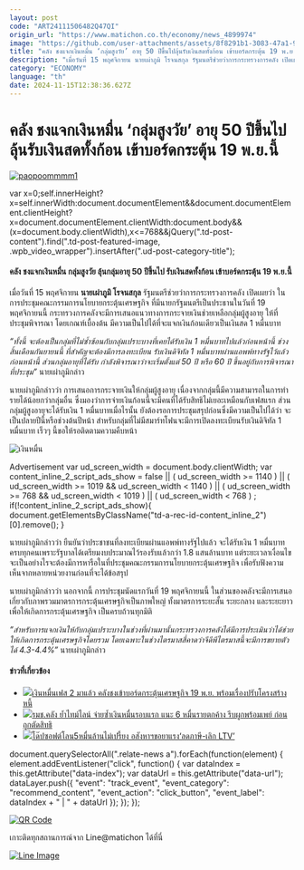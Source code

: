 ```yaml
---
layout: post
code: "ART24111506482Q47QI"
origin_url: "https://www.matichon.co.th/economy/news_4899974"
image: "https://github.com/user-attachments/assets/8f8291b1-3083-47a1-980c-05f26b8f5ff5"
title: "คลัง ชงแจกเงินหมื่น ‘กลุ่มสูงวัย’ อายุ 50 ปีขึ้นไปลุ้นรับเงินสดทั้งก้อน เข้าบอร์ดกระตุ้น 19 พ.ย.นี้"
description: "เมื่อวันที่ 15 พฤศจิกายน นายเผ่าภูมิ โรจนสกุล รัฐมนตรีช่วยว่าการกระทรวงการคลัง เปิดเผยว่า ในการประชุมคณะกรรมการนโยบายกระตุ้นเศรษฐกิจ"
category: "ECONOMY"
language: "th"
date: 2024-11-15T12:38:36.627Z
---
```


# คลัง ชงแจกเงินหมื่น ‘กลุ่มสูงวัย’ อายุ 50 ปีขึ้นไปลุ้นรับเงินสดทั้งก้อน เข้าบอร์ดกระตุ้น 19 พ.ย.นี้

[![](https://www.matichon.co.th/wp-content/uploads/2024/11/paopoommmm1.jpg "paopoommmm1")](https://www.matichon.co.th/wp-content/uploads/2024/11/paopoommmm1.jpg)

var x=0;self.innerHeight?x=self.innerWidth:document.documentElement&&document.documentElement.clientHeight?x=document.documentElement.clientWidth:document.body&&(x=document.body.clientWidth),x<=768&&jQuery(".td-post-content").find(".td-post-featured-image, .wpb\_video\_wrapper").insertAfter(".ud-post-category-title");

#### **คลัง ชงแจกเงินหมื่น กลุ่มสูงวัย ลุ้นกลุ่มอายุ 50 ปีขึ้นไป รับเงินสดทั้งก้อน เข้าบอร์ดกระตุ้น 19 พ.ย.นี้**

เมื่อวันที่ 15 พฤศจิกายน **นายเผ่าภูมิ โรจนสกุล** รัฐมนตรีช่วยว่าการกระทรวงการคลัง เปิดเผยว่า ในการประชุมคณะกรรมการนโยบายกระตุ้นเศรษฐกิจ ที่มีนายกรัฐมนตรีเป็นประธานในวันที่ 19 พฤศจิกายนนี้ กระทรวงการคลังจะมีการเสนอแนวทางการกระจายเงินช่วยเหลือกลุ่มผู้สูงอายุ ให้ที่ประชุมพิจารณา โดยเกณฑ์เบื้องต้น มีความเป็นไปได้ที่จะแจกเงินก้อนเดียวเป็นเงินสด 1 หมื่นบาท

_“ทั้งนี้ จะต้องเป็นกลุ่มที่ไม่ซ้ำซ้อนกับกลุ่มเปราะบางที่เคยได้รับเงิน 1 หมื่นบาทไปแล้วก่อนหน้านี้ ช่วงสิ้นเดือนกันยายนนี้ ที่สำคัญจะต้องมีการลงทะเบียน รับเงินดิจิทัล 1 หมื่นบาทผ่านแอพพ์ทางรัฐไว้แล้วก่อนหน้านี้ ส่วนกลุ่มอายุที่ได้รับ กำลังพิจารณาว่าจะเริ่มตั้งแต่ 50 ปี หรือ 60 ปี ขึ้นอยู่กับการพิจารณาที่ประชุม”_ นายเผ่าภูมิกล่าว

นายเผ่าภูมิกล่าวว่า การเสนอการกระจายเงินให้กลุ่มผู้สูงอายุ เนื่องจากกลุ่มนี้มีความสามารถในการทำรายได้น้อยกว่ากลุ่มอื่น ซึ่งมองว่าการจ่ายเงินก้อนนี้จะมีคนที่ได้รับสิทธิไม่เยอะเหมือนกับเฟสแรก ส่วนกลุ่มผู้สูงอายุจะได้รับเงิน 1 หมื่นบาทเมื่อไรนั้น ยังต้องรอการประชุมสรุปก่อนซึ่งมีความเป็นไปได้ว่า จะเป็นปลายปีนี้หรือช่วงต้นปีหน้า สำหรับกลุ่มที่ไม่มีสมาร์ทโฟนจะมีการเปิดลงทะเบียนรับเงินดิจิทัล 1 หมื่นบาท เร็วๆ นี้ขอให้รอติดตามความคืบหน้า

![เงินหมื่น](https://www.matichon.co.th/wp-content/uploads/2024/11/873188_0.jpg)

Advertisement var ud\_screen\_width = document.body.clientWidth; var content\_inline\_2\_script\_ads\_show = false || ( ud\_screen\_width >= 1140 ) || ( ud\_screen\_width >= 1019 && ud\_screen\_width < 1140 ) || ( ud\_screen\_width >= 768 && ud\_screen\_width < 1019 ) || ( ud\_screen\_width < 768 ) ; if(!content\_inline\_2\_script\_ads\_show){ document.getElementsByClassName("td-a-rec-id-content\_inline\_2")\[0\].remove(); }

นายเผ่าภูมิกล่าวว่า ยืนยันว่าประชาชนที่ลงทะเบียนผ่านแอพพ์ทางรัฐไปแล้ว จะได้รับเงิน 1 หมื่นบาทครบทุกคนเพราะรัฐบาลได้เตรียมงบประมาณไว้รองรับแล้วกว่า 1.8 แสนล้านบาท แต่ระยะเวลาเงื่อนไขจะเป็นอย่างไรจะต้องมีการหารือในที่ประชุมคณะกรรมการนโยบายกระตุ้นเศรษฐกิจ เพื่อรับฟังความเห็นจากหลายหน่วยงานก่อนที่จะได้ข้อสรุป

นายเผ่าภูมิกล่าวว่า นอกจากนี้ การประชุมนัดแรกวันที่ 19 พฤศจิกายนนี้ ในส่วนของคลังจะมีการเสนอเกี่ยวกับภาพรวมมาตรการกระตุ้นเศรษฐกิจเป็นภาพใหญ่ ทั้งมาตรการระยะสั้น ระยะกลาง และระยะยาวเพื่อให้เกิดการกระตุ้นเศรษฐกิจ เป็นครบถ้วนทุกมิติ

_“สำหรับการแจกเงินให้กับกลุ่มเปราะบางในช่วงที่ผ่านมานั้นกระทรวงการคลังได้มีการประเมินว่าได้ช่วยให้เกิดการกระตุ้นเศรษฐกิจโดยรวม โดยเฉพาะในช่วงไตรมาสสี่คาดว่าจีดีพีไตรมาสนี้จะมีการขยายตัวได้ 4.3-4.4%”_ นายเผ่าภูมิกล่าว

#### ข่าวที่เกี่ยวข้อง

*   [![](https://www.matichon.co.th/wp-content/uploads/2024/11/113-2.jpg)เงินหมื่นเฟส 2 มาแล้ว คลังชงเข้าบอร์ดกระตุ้นเศรษฐกิจ 19 พ.ย. พร้อมเรื่องปรับโครงสร้างหนี้](https://www.matichon.co.th/economy/news_4896445)
*   [![](https://www.matichon.co.th/wp-content/uploads/2024/10/hq7205588.jpg)รมช.คลัง ย้ำไทม์ไลน์ จ่ายซ้ำเงินหมื่นรอบแรก แนะ 6 หมื่นรายตกค้าง รีบผูกพร้อมเพย์ ก่อนถูกตัดสิทธิ](https://www.matichon.co.th/politics/news_4866268)
*   [![](https://www.matichon.co.th/wp-content/uploads/2024/10/scoop-4.jpg)โด๊ปซอฟต์โลน5หมื่นล้านไม่เปรี้ยง อสังหาฯขอยาแรง‘ลดภาษี-เลิก LTV’](https://www.matichon.co.th/economy/news_4859795)

document.querySelectorAll(".relate-news a").forEach(function(element) { element.addEventListener("click", function() { var dataIndex = this.getAttribute("data-index"); var dataUrl = this.getAttribute("data-url"); dataLayer.push({ "event": "track\_event", "event\_category": "recommend\_content", "event\_action": "click\_button", "event\_label": dataIndex + " | " + dataUrl }); }); });

[![QR Code](https://www.matichon.co.th/wp-content/uploads/2023/07/wob1371z.jpg)](https://lin.ee/ht0nDxX)

เกาะติดทุกสถานการณ์จาก Line@matichon ได้ที่นี่

[![Line Image](https://www.matichon.co.th/wp-content/uploads/2023/07/th.png)](https://lin.ee/ht0nDxX)